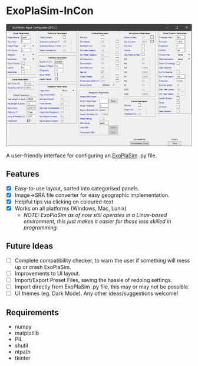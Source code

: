 # ExoPlaSim-InCon
![Layout of ExoPlaSim-InCon, featuring categorised planels with most of ExoPlaSim's options.](preview.png "Layout of ExoPlaSim-InCon, featuring categorised planels with most of ExoPlaSim's options.")

A user-friendly interface for configuring an [ExoPlaSim](https://github.com/alphaparrot/ExoPlaSim) .py file.
## Features
- [x] Easy-to-use layout, sorted into categorised panels.
- [x] Image->SRA file converter for easy geographic implementation.
- [x] Helpful tips via clicking on coloured-text
- [x] Works on all platforms (Windows, Mac, Lunix)
  - _NOTE: ExoPlaSim as of now still operates in a Linux-based environment, this just makes it easier for those less skilled in programming._

## Future Ideas
- [ ] Complete compatibility checker, to warn the user if something will mess up or crash ExoPlaSim.
- [ ] Improvements to UI layout.
- [ ] Import/Export Preset Files, saving the hassle of redoing settings.
- [ ] Import directly from ExoPlaSim .py file, this may or may not be possible.
- [ ] UI themes (eg. Dark Mode).
Any other ideas/suggestions welcome!

## Requirements
- numpy
- matplotlib
- PIL
- shutil
- ntpath
- tkinter
